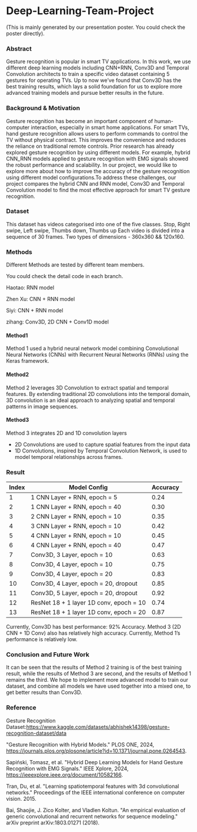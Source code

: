 # Deep-Learning-Team-Project
(This is mainly generated by our presentation poster. You could check the poster directly).

### Abstract
Gesture recognition is popular in smart TV applications. In this work, we use different deep learning models including CNN+RNN, Conv3D and Temporal Convolution architects to train a specific video dataset containing 5 gestures for operating TVs. Up to now we’ve found that Conv3D has the best training results, which lays a solid foundation for us to explore more advanced training models and pursue better results in the future.

### Background & Motivation
Gesture recognition has become an important component of human-computer interaction, especially in smart home applications. For smart TVs, hand gesture recognition allows users to perform commands to control the TV without physical contract. This improves the convenience and reduces the reliance on traditional remote controls.
Prior research has already explored gesture recognition by using different models. For example, hybrid CNN_RNN models applied to gesture recognition with EMG signals showed the robust performance and scalability. In our project, we would like to explore more about how to improve the accuracy of the gesture recognition using different model configurations.To address these challenges, our project compares the hybrid CNN and RNN model, Conv3D and Temporal Convolution model to find the most effective approach for smart TV gesture recognition.

### Dataset
This dataset has videos categorised into one of the five classes. Stop, Right swipe, Left swipe, Thumbs down, Thumbs up Each video is divided into a sequence of 30 frames. Two types of dimensions - 360x360 && 120x160.

### Methods
Different Methods are tested by different team members.

You could check the detail code in each branch.

Haotao: RNN model

Zhen Xu: CNN + RNN model

Siyi: CNN + RNN model

zihang: Conv3D, 2D CNN + Conv1D model

#### Method1
Method 1 used a hybrid neural network model combining Convolutional Neural Networks (CNNs) with Recurrent Neural Networks (RNNs) using the Keras framework.

#### Method2
Method 2 leverages 3D Convolution to extract spatial and temporal features. By extending traditional 2D convolutions into the temporal domain, 3D convolution is an ideal approach to analyzing spatial and temporal patterns in image sequences.

#### Method3
Method 3 integrates 2D and 1D convolution layers
- 2D Convolutions are used to capture spatial features from the input data
- 1D Convolutions, inspired by Temporal Convolution Network, is used to model temporal relationships across frames.


### Result
| Index | Model Config                          | Accuracy |
|-------|---------------------------------------|----------|
| 1     | 1 CNN Layer + RNN, epoch = 5         | 0.24     |
| 2     | 1 CNN Layer + RNN, epoch = 40        | 0.30     |
| 3     | 2 CNN Layer + RNN, epoch = 10        | 0.35     |
| 4     | 3 CNN Layer + RNN, epoch = 10        | 0.42     |
| 5     | 4 CNN Layer + RNN, epoch = 10        | 0.45     |
| 6     | 4 CNN Layer + RNN, epoch = 40        | 0.47     |
| 7     | Conv3D, 3 Layer, epoch = 10          | 0.63     |
| 8     | Conv3D, 4 Layer, epoch = 10          | 0.75     |
| 9     | Conv3D, 4 Layer, epoch = 20          | 0.83     |
| 10    | Conv3D, 4 Layer, epoch = 20, dropout | 0.85     |
| 11    | Conv3D, 5 Layer, epoch = 20, dropout | 0.92     |
| 12    | ResNet 18 + 1 layer 1D conv, epoch = 10 | 0.74  |
| 13    | ResNet 18 + 1 layer 1D conv, epoch = 20 | 0.87  |

Currently, Conv3D has best performance: 92% Accuracy.
Method 3 (2D CNN + 1D Conv) also has relatively high accuracy.
Currently, Method 1’s performance is relatively low.


### Conclusion and Future Work
It can be seen that the results of Method 2 training is of the best training result, while the results of Method 3 are second, and the results of Method 1 remains the third. 
We hope to implement more advanced model to train our dataset, and combine all models we have used together into a mixed one, to get better results than Conv3D. 

### Reference
Gesture Recognition Dataset:https://www.kaggle.com/datasets/abhishek14398/gesture-recognition-dataset/data

"Gesture Recognition with Hybrid Models." PLOS ONE, 2024, https://journals.plos.org/plosone/article?id=10.1371/journal.pone.0264543.

Sapiński, Tomasz, et al. "Hybrid Deep Learning Models for Hand Gesture Recognition with EMG Signals." IEEE Xplore, 2024, https://ieeexplore.ieee.org/document/10582166.

Tran, Du, et al. "Learning spatiotemporal features with 3d convolutional networks." Proceedings of the IEEE international conference on computer vision. 2015.

Bai, Shaojie, J. Zico Kolter, and Vladlen Koltun. "An empirical evaluation of generic convolutional and recurrent networks for sequence modeling." arXiv preprint arXiv:1803.01271 (2018).

